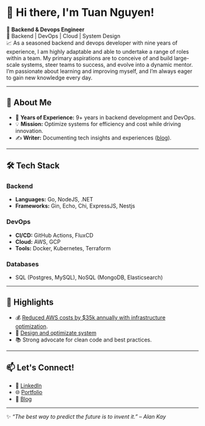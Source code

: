 # 👋 Hi there, I'm Tuan Nguyen!

🚀 **Backend & Devops Engineer**  
🔧 Backend | DevOps | Cloud | System Design  
📈 As a seasoned backend and devops developer with nine years of experience, I am highly adaptable and able to undertake a range of roles within a team. My primary aspirations are to conceive of and build large-scale systems, steer teams to success, and evolve into a dynamic mentor. I’m passionate about learning and improving myself, and I’m always eager to gain new knowledge every day.

---

## 🔗 About Me
- 🌟 **Years of Experience:** 9+ years in backend development and DevOps.
- 💡 **Mission:** Optimize systems for efficiency and cost while driving innovation.
- ✍️ **Writer:** Documenting tech insights and experiences ([blog](https://blog.kanthorlabs.com/)).

---

## 🛠️ Tech Stack
### Backend
- **Languages:** Go, NodeJS, .NET
- **Frameworks:** Gin, Echo, Chi, ExpressJS, Nestjs  

### DevOps
- **CI/CD:** GitHub Actions, FluxCD  
- **Cloud:** AWS, GCP  
- **Tools:** Docker, Kubernetes, Terraform  

### Databases
- SQL (Postgres, MySQL), NoSQL (MongoDB, Elasticsearch)  

---

## 🌟 Highlights
- 💰 [Reduced AWS costs by $35k annually with infrastructure optimization](https://blog.kanthorlabs.com/posts/saving-37k-annually-on-our-aws-bill/).
- 🚀 [Design and optimizate system](https://blog.kanthorlabs.com/posts/when-index-scan-is-slower-than-full-table-scan/)
- 📚 Strong advocate for clean code and best practices.  

---

## 📫 Let's Connect!
- 💼 [LinkedIn](https://www.linkedin.com/in/tuannguyen1993/)  
- 🌐 [Portfolio](https://tuannguyen.kanthorlabs.com/)  
- 📝 [Blog](https://blog.kanthorlabs.com/)

---

✨ *“The best way to predict the future is to invent it.” – Alan Kay*
